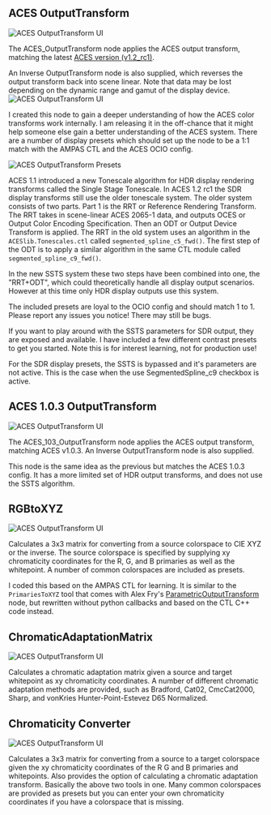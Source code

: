 ## ACES OutputTransform
![ACES OutputTransform UI](/images/screenshots/ACES_OutputTransform.png)

The ACES_OutputTransform node applies the ACES output transform, matching the latest [ACES version (v1.2_rc1)](https://github.com/ampas/aces-dev/releases). 

An Inverse OutputTransform node is also supplied, which reverses the output transform back into scene linear. Note that data may be lost depending on the dynamic range and gamut of the display device.
![ACES OutputTransform UI](/images/screenshots/ACES_OutputTransform_graph.png)

I created this node to gain a deeper understanding of how the ACES color transforms work internally. I am releasing it in the off-chance that it might help someone else gain a better understanding of the ACES system. There are a number of display presets which should set up the node to be a 1:1 match with the AMPAS CTL and the ACES OCIO config.

![ACES OutputTransform Presets](/images/screenshots/ACES_OutputTransform_presets.png)

ACES 1.1 introduced a new Tonescale algorithm for HDR display rendering transforms called the Single Stage Tonescale. In ACES 1.2 rc1 the SDR display transforms still use the older tonescale system. The older system consists of two parts. Part 1 is the RRT or Reference Rendering Transform. The RRT takes in scene-linear ACES 2065-1 data, and outputs OCES or Output Color Encoding Specification. Then an ODT or Output Device Transform is applied. The RRT in the old system uses an algorithm in the `ACESlib.Tonescales.ctl` called `segmented_spline_c5_fwd()`. The first step of the ODT is to apply a similar algorithm in the same CTL module called `segmented_spline_c9_fwd()`. 

In the new SSTS system these two steps have been combined into one, the "RRT+ODT", which could theoretically handle all display output scenarios. However at this time only HDR display outputs use this system.

The included presets are loyal to the OCIO config and should match 1 to 1. Please report any issues you notice! There may still be bugs.

If you want to play around with the SSTS parameters for SDR output, they are exposed and available. I have included a few different contrast presets to get you started. Note this is for interest learning, not for production use!

For the SDR display presets, the SSTS is bypassed and it's parameters are not active. This is the case when the use SegmentedSpline_c9 checkbox is active.



## ACES 1.0.3 OutputTransform
![ACES OutputTransform UI](/images/screenshots/ACES_103_OutputTransform.png)

The ACES_103_OutputTransform node applies the ACES output transform, matching ACES v1.0.3. An Inverse OutputTransform node is also supplied.

This node is the same idea as the previous but matches the ACES 1.0.3 config. It has a more limited set of HDR output transforms, and does not use the SSTS algorithm.


## RGBtoXYZ
![ACES OutputTransform UI](/images/screenshots/RGBtoXYZ.png)

Calculates a 3x3 matrix for converting from a source colorspace to CIE XYZ or the inverse. The source colorspace is specified by supplying xy chromaticity coordinates for the R, G, and B primaries as well as the whitepoint. A number of common colorspaces are included as presets.

I coded this based on the AMPAS CTL for learning. It is similar to the `PrimariesToXYZ` tool that comes with Alex Fry's [ParametricOutputTransform](https://github.com/alexfry/PureNukeACES/blob/master/Transforms/ACES_ODT_ParametricPrototype.nk) node, but rewritten without python callbacks and based on the CTL C++ code instead.



## ChromaticAdaptationMatrix
![ACES OutputTransform UI](/images/screenshots/ChromaticAdaptationMatrix.png)

Calculates a chromatic adaptation matrix given a source and target whitepoint as xy chromaticity coordinates. A number of different chromatic adaptation methods are provided, such as Bradford, Cat02, CmcCat2000, Sharp, and vonKries Hunter-Point-Estevez D65 Normalized.


## Chromaticity Converter
![ACES OutputTransform UI](/images/screenshots/ChromaticityConverter.png)

Calculates a 3x3 matrix for converting from a source to a target colorspace given the xy chromaticity coordinates of the R G and B primaries and whitepoints. Also provides the option of calculating a chromatic adaptation transform. Basically the above two tools in one. Many common colorspaces are provided as presets but you can enter your own chromaticity coordinates if you have a colorspace that is missing.

